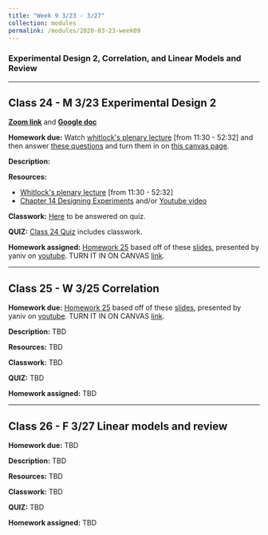```yaml
---
title: "Week 9 3/23 - 3/27"
collection: modules
permalink: /modules/2020-03-23-week09
---
```


### Experimental Design 2, Correlation, and Linear Models and Review

---

## Class 24 - M 3/23 Experimental Design 2

**[Zoom link](https://umn.zoom.us/j/493135911)** and **[Google doc](https://docs.google.com/document/d/1odx69Nk3csomXsU67vsRIPIW0No7_maaMVQS2MQWQ1w/edit)**

**Homework due:** Watch [whitlock's plenary lecture](https://www.youtube.com/watch?v=cESuNcx28_I&feature=youtu.be) [from 11:30 - 52:32] and then answer [these questions](https://drive.google.com/file/d/16IwRXZdGnOf_dImb4wyaItTri4rMqF1k/view?usp=sharing) and turn them in on [this canvas page](https://canvas.umn.edu/courses/151855/assignments/1044666).

**Description:**

**Resources:**

- [Whitlock's plenary lecture](https://www.youtube.com/watch?v=cESuNcx28_I&feature=youtu.be) [from 11:30 - 52:32]
- [Chapter 14 Designing Experiments](https://drive.google.com/open?id=1UTCrt_WMsMG1_LGJTZlmXs0aQukzilEA) and/or [Youtube video](https://youtu.be/vLC1EKwoNgE)

**Classwork:** [Here](https://drive.google.com/file/d/1jlOZyYMnnrQBwklhnygSAPaExV7vJz6B/view?usp=sharing) to be answered on quiz.

**QUIZ:** [Class 24 Quiz](https://canvas.umn.edu/courses/151855/quizzes/247587) includes classwork.

**Homework assigned:** [Homework 25](https://drive.google.com/file/d/1zQ6EF1lvMgQfmWchkxtK2pPa6nygwXJL/view?usp=sharing) based off of these [slides](https://drive.google.com/file/d/118NOqSeI8UfDTXehP_gDpB0aK1r-Enp_/view?usp=sharing), presented by yaniv on [youtube](https://youtu.be/HsVATbgg-8g). TURN IT IN ON CANVAS [link](https://canvas.umn.edu/courses/151855/assignments/1048421).

---

## Class 25 - W 3/25 Correlation

**Homework due:** [Homework 25](https://drive.google.com/file/d/1zQ6EF1lvMgQfmWchkxtK2pPa6nygwXJL/view?usp=sharing) based off of these [slides](https://drive.google.com/file/d/118NOqSeI8UfDTXehP_gDpB0aK1r-Enp_/view?usp=sharing), presented by yaniv on [youtube](https://youtu.be/HsVATbgg-8g). TURN IT IN ON CANVAS [link](https://canvas.umn.edu/courses/151855/assignments/1048421).

**Description:** TBD

**Resources:** TBD

**Classwork:** TBD

**QUIZ:** TBD

**Homework assigned:** TBD

----

## Class 26 - F 3/27 Linear models and review

**Homework due:** TBD

**Description:** TBD

**Resources:** TBD

**Classwork:** TBD

**QUIZ:** TBD

**Homework assigned:** TBD
